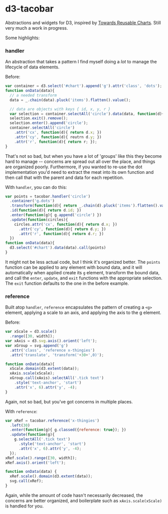# d3-tacobar

Abstractions and widgets for D3, inspired by [Towards Reusable Charts][trc].
Still very much a work in progress.

[trc]: http://bost.ocks.org/mike/chart/

Some highlights:

### handler

An abstraction that takes a pattern I find myself doing a *lot* to manage the
lifecycle of data elements.

Before:
```javascript
var container = d3.select('#chart').append('g').attr('class', 'dots');
function onData(data){
  // a needed transform
  data = _.chain(data).pluck('items').flatten().value();

  // data are objects with keys { id, x, y, r }
  var selection = container.selectAll('circle').data(data, function(d){ return d.id; });
  selection.exit().remove();
  selection.enter().append('circle');
  container.selectAll('circle')
    .attr('cx', function(d){ return d.x; })
    .attr('cy', function(d){ reutrn d.y; })
    .attr('r', function(d){ return r; });
}
```

That's not so bad, but when you have a lot of 'groups' like this they become
hard to manage -- concerns are spread out all over the place, and things are
organized poorly.  Furthermore, if you wanted to re-use the dot implementation
you'd need to extract the meat into its own function and then call that with
the parent and data for each repetition.

With `handler`, you can do this:

```javascript
var points = tacobar.handler('circle')
  .container('g.dots')
  .transform(function(d){ return _.chain(d).pluck('items').flatten().value(); })
  .id(function(d){ return d.id; })
  .enter(function(g){ g.append('circle') })
  .update(function(circles){
    circles.attr('cx', function(d){ return d.x; })
      .attr('cy', function(d){ return d.y; })
      .attr('r', function(d){ return d.r; })
  })
function onData(data){
  d3.select('#chart').data(data).call(points)
}
```

It might not be less actual code, but I think it's organized better.  The
`points` function can be applied to any element with bound data, and it will
automatically when applied create its `g` element, transform the bound data,
and call the `enter`, `update`, and `exit` functions with the appropriate
selection.  The `exit` function defaults to the one in the before example.

### reference

Built atop `handler`, `reference` encapsulates the pattern of creating a `<g>`
element, applying a scale to an axis, and applying the axis to the g element.

Before:
```javascript
var xScale = d3.scale()
  .range([30, width]);
var xAxis = d3.svg.axis().orient('left');
var xGroup = svg.append('g')
  .attr('class', 'reference x-thingies')
  .attr('translate', 'transform('+30+',0)');

function onData(data){
  xScale.domain(d3.extent(data));
  xAxis.scale(xScale);
  xGroup.call(xAxis).selectAll('.tick text')
    .style('text-anchor', 'start')
    .attr('x', 6).attr('y', -4);
}
```

Again, not so bad, but you've got concerns in multiple places.

With `reference`:
```javascript
var xRef = tacobar.reference('x-thingies')
  .left(30)
  .enter(function(g){ g.classed({reference: true}); })
  .update(function(g){
    g.selectAll('.tick text')
      .style('text-anchor', 'start')
      .attr('x', 6).attr('y', -4);
  });
xRef.scale().range([30, width]);
xRef.axis().orient('left');

function onData(data) {
  xRef.scale().domain(d3.extent(data));
  svg.call(xRef);
}
```

Again, while the amount of code hasn't necessarily decreased, the concerns are
better organized, and boilerplate such as `xAxis.scale(xScale)` is handled for you.
